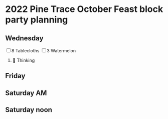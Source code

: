 # 2022 Pine Trace October Feast block party planning


## Wednesday

<input type="checkbox">8 Tablecloths</input>
<input type="checkbox">3 Watermelon</input>

1. :thinking:  Thinking

## Friday

## Saturday AM

## Saturday noon

